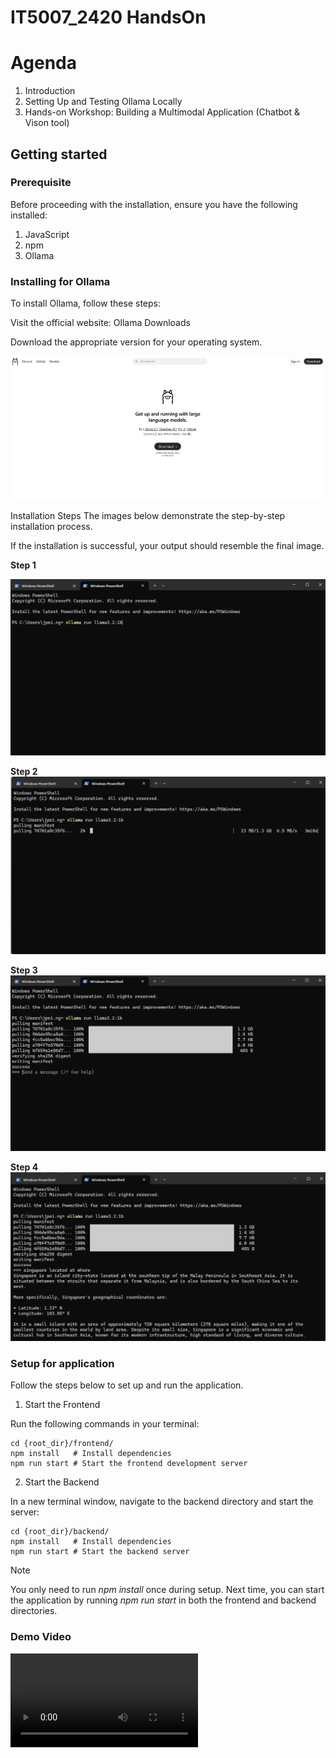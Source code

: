 # IT5007_2420 HandsOn

# Agenda

1. Introduction
2. Setting Up and Testing Ollama Locally
3. Hands-on Workshop: Building a Multimodal Application (Chatbot & Vison tool)

## Getting started

### Prerequisite

Before proceeding with the installation, ensure you have the following installed:

1. JavaScript
2. npm
3. Ollama

### Installing for Ollama

To install Ollama, follow these steps:

Visit the official website: Ollama Downloads

Download the appropriate version for your operating system.

![ollama](assets/ollama_download.png)

Installation Steps
The images below demonstrate the step-by-step installation process.

If the installation is successful, your output should resemble the final image.

**Step 1**

![step 1](assets/photo-1.png)

**Step 2**
![step 2](assets/photo-2.png)

**Step 3**
![step 3](assets/photo-3.png)

**Step 4**
![step 4](assets/photo-4.png)

### Setup for application

Follow the steps below to set up and run the application.

1. Start the Frontend

Run the following commands in your terminal:

```
cd {root_dir}/frontend/
npm install   # Install dependencies
npm run start # Start the frontend development server
```

2. Start the Backend

In a new terminal window, navigate to the backend directory and start the server:

```
cd {root_dir}/backend/
npm install   # Install dependencies
npm run start # Start the backend server
```

> [!NOTE]
> You only need to run _npm install_ once during setup. Next time, you can start the application by running _npm run start_ in both the frontend and backend directories.

### Demo Video

![demo](assets/demo.mp4)
